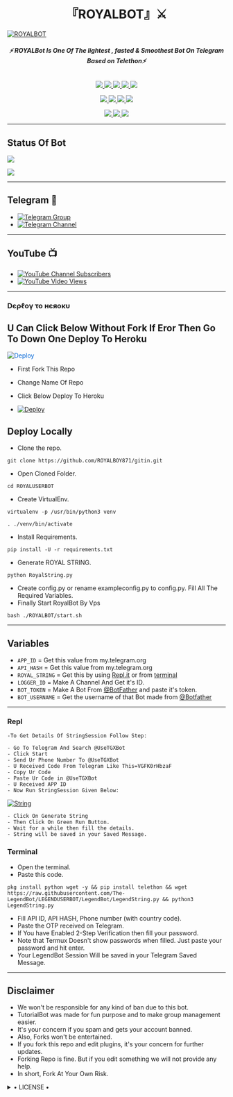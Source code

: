 <h1 align="center">
<b> 『ROYALBOT』⚔️ </b>
</h1>

[![ROYALBOT](https://telegra.ph/file/07b8bf2e56dc4b75be9b6.jpg)](https://github.com/ROYALBOY871/gitin)

<h6 align="center">
  <b>⚡ ROYALBot Is One Of The lightest , fasted & Smoothest Bot On Telegram Based on Telethon⚡</b>
</h6>

<p align="center">
<a href="https://github.com/ROYALBOY871/gitin" alt="GitHub closed issues"> <img src="https://img.shields.io/github/issues-closed-raw/ROYALBOY871/gitin?style=flat&logo=github&color=success" /> </a>
<a href="https://github.com/ROYALBOY871/gitin/graphs/contributors" alt="GitHub contributors"> <img src="https://img.shields.io/github/contributors/ROYALBOY871/gitin?style=flat&logo=github" /> </a>
<a href="https://github.com/ROYALBOY871/gitin/network/members" alt="GitHub forks"> <img src="https://img.shields.io/github/forks/ROYALBOY871/gitin?label=Forks&logo=github" /> </a>
<a href="https://github.com/ROYALBOY871/gitin" alt="GitHub closed pull requests"> <img src="https://img.shields.io/github/issues-pr-closed-raw/ROYALBOY871/gitin?color=success" /> </a>
<a href="https://github.com/ROYALBOY871/gitin" alt="GitHub issues"> <img src="https://img.shields.io/github/issues-raw/ROYALBOY871/gitin?style=flat&logo=github&color=yellow" /> </a>
</p>
<p align="center">
<a href="https://www.python.org/" alt="made-with-python"> <img src="https://img.shields.io/badge/Made%20with-Python-1f425f.svg?style=flat&logo=python&color=blue" /> </a>
<a href="https://github.com/ROYALBOY871/gitin" alt="Docker!"> <img src="https://aleen42.github.io/badges/src/docker.svg" /> </a>
<a href="https://github.com/ROYALBOY871/gitin" alt="GitHub repo size"> <img src="https://img.shields.io/github/repo-size/LEGEND-OS/LEGENDBOT" /> </a>
<a href="https://github.com/ROYALBOY871/gitin/blob/master/LICENSE" alt="GPLv3 license"> <img src="https://img.shields.io/badge/License-GPLv3-blue.svg" /> </a>
</p>
<p align="center">
<a href="https://t.me/ved_maitrich007" alt="Telegram!"> <img src="https://aleen42.github.io/badges/src/telegram.svg" /> </a>
<a href="https://github.com/ROYALBOY871/gitin/graphs/commit-activity" alt="Maintenance"> <img src="https://img.shields.io/badge/Maintained%3F-yes-green.svg" /> </a>
<a href="https://makeapullrequest.com" alt="PRs Welcome"> <img src="https://img.shields.io/badge/PRs-welcome-brightgreen.svg?style=flat-square" /> </a>
</p>

------
## Status Of Bot 
<p align="left">
    <a href="https://github.com/ROYALBOY871/gitin/network/members"><img src="https://img.shields.io/github/forks/ROYALBOY871/ROYALUSERBOT?label=Forks&logoColor=Black&style=social"></a><p align="left"><a href="https://github.com/LEGEND-OS/LEGENDBOT/stargazers"><img src="https://img.shields.io/github/stars/LEGEND-OS/LEGENDBOT?logoColor=Blue&style=social"></a><p align="left"><a href="https://github.com/LEGEND-OS/LEGENDBOT"></a><p align="left"><a href="https://github.com/LEGEND-OS/LEGENDBOT?"></a>

------
## Telegram 🏪
- [![Telegram Group](https://img.shields.io/badge/Telegram-Group-brightred)](https://t.me/ved_maitrich007)
- [![Telegram Channel](https://img.shields.io/badge/Telegram-Channel-brightred)](https://t.me/RMWNETWORK)

------
## YouTube 📺
- [![YouTube Channel Subscribers](https://img.shields.io/youtube/channel/subscribers/UC1wkU5ewQB1kf16Z-wGgxfw?style=social)](https://youtube.com/channel/UC1wkU5ewQB1kf16Z-wGgxfw)
- [![YouTube Video Views](https://img.shields.io/youtube/views/9dQgdUJfk_k?label=Tutorial+•+Heroku+•&style=social)](https://youtu.be/9dQgdUJfk_k)

------------
<h3> Dєρℓογ το нєяοκυ </h3>

## U Can Click Below Without Fork If Eror Then Go To Down One Deploy To Heroku

<a href="https://heroku.com/deploy/" rel="nofollow" style="background-color: initial; box-sizing: border-box; color: #0366d6; text-decoration-line: none;"><img alt="Deploy" data-canonical-src="https://www.herokucdn.com/deploy/button.svg" src="https://camo.githubusercontent.com/83b0e95b38892b49184e07ad572c94c8038323fb/68747470733a2f2f7777772e6865726f6b7563646e2e636f6d2f6465706c6f792f627574746f6e2e737667" style="border-style: none; box-sizing: initial; max-width: 100%;" /></a></div>
</a>

- First Fork This Repo

- Change Name Of Repo

- Click Below Deploy To Heroku


- [![Deploy](https://telegra.ph/file/1ded5ead2f8cc5828897a.jpg)](https://heroku.com/deploy/)

## Deploy Locally

- Clone the repo. 

`git clone https://github.com/ROYALBOY871/gitin.git`
- Open Cloned Folder.

`cd ROYALUSERBOT`
- Create VirtualEnv.

`virtualenv -p /usr/bin/python3 venv`

`. ./venv/bin/activate`
- Install Requirements.

`pip install -U -r requirements.txt`
- Generate ROYAL STRING.

`python RoyalString.py`
- Create config.py or rename exampleconfig.py to config.py. Fill All The Required Variables.
- Finally Start RoyalBot By Vps

`bash ./ROYALBOT/start.sh`

---------

## Variables

- `APP_ID`  =  Get this value from my.telegram.org
- `API_HASH`  =  Get this value from my.telegram.org
- `ROYAL_STRING`  =  Get this by using [Repl.it](#Repl) or from [terminal](#Terminal)
- `LOGGER_ID`  =  Make A Channel And Get it's ID.
- `BOT_TOKEN`  =  Make A Bot From [@BotFather](https://t.me/botfather) and paste it's token.
- `BOT_USERNAME`  =  Get the username of that Bot made from [@Botfather](https://t.me/botfather)

------
### Repl


    -To Get Details Of StringSession Follow Step: 

    - Go To Telegram And Search @UseTGXBot
    - Click Start
    - Send Ur Phone Number To @UseTGXBot
    - U Received Code From Telegram Like This=VGFK0rHbzaF
    - Copy Ur Code
    - Paste Ur Code in @UseTGXBot
    - U Received APP ID
    - Now Run StringSession Given Below:
   

[![String](https://telegra.ph/file/07b8bf2e56dc4b75be9b6.jpg)](https://replit.com/@KrishnaJaiswal1/LEGENDBOT#main.py) 

    - Click On Generate String
    - Then Click On Green Run Button.
    - Wait for a while then fill the details.
    - String will be saved in your Saved Message.


### Terminal
- Open the terminal.
- Paste this code.

`pkg install python wget -y && pip install telethon && wget https://raw.githubusercontent.com/The-LegendBot/LEGENDUSERBOT/LegendBot/LegendString.py && python3 LegendString.py`
- Fill API ID, API HASH, Phone number (with country code).
- Paste the OTP received on Telegram.
- If You have Enabled 2-Step Verification then fill your password.
- Note that Termux Doesn't show passwords when filled. Just paste your password and hit enter.
- Your LegendBot Session Will be saved in your Telegram Saved Message.


------
## Disclaimer
- We won't be responsible for any kind of ban due to this bot.
- TutorialBot was made for fun purpose and to make group management easier.
- It's your concern if you spam and gets your account banned.
- Also, Forks won't be entertained.
- If you fork this repo and edit plugins, it's your concern for further updates.
- Forking Repo is fine. But if you edit something we will not provide any help.
- In short, Fork At Your Own Risk.

<details>

  <summary> • LICENSE • </summary>

![](https://www.gnu.org/graphics/gplv3-or-later.png)

LEGEND-OS

Poject [ROYALBOT](https://github.com/ROYALBOY871/ROYALUSERBOT) is free software: you can redistribute it and/or modify

it under the terms of the GNU General Public License as published by

the Free Software Foundation, either version 3 of the License, or

(at your option) any later version.

This program is distributed in the hope that it will be useful,

but WITHOUT ANY WARRANTY; without even the implied warranty of

MERCHANTABILITY or FITNESS FOR A PARTICULAR PURPOSE.  See the

GNU General Public License for more details.

You should have received a copy of the GNU General Public License

along with this program. If not, see <https://www.gnu.org/licenses/>.

</details>
